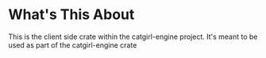 # What's This About

This is the client side crate within the catgirl-engine project. It's meant to be used as part of the catgirl-engine crate
